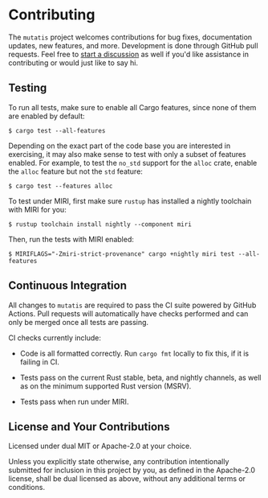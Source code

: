 # Contributing

The `mutatis` project welcomes contributions for bug fixes, documentation
updates, new features, and more. Development is done through GitHub pull
requests. Feel free to [start a discussion][discussions] as well if you'd like
assistance in contributing or would just like to say hi.

[discussions]: https://github.com/fitzgen/mutatis/discussions

## Testing

To run all tests, make sure to enable all Cargo features, since none of them are
enabled by default:

```
$ cargo test --all-features
```

Depending on the exact part of the code base you are interested in exercising,
it may also make sense to test with only a subset of features enabled. For
example, to test the `no_std` support for the `alloc` crate, enable the `alloc`
feature but not the `std` feature:

```
$ cargo test --features alloc
```

To test under MIRI, first make sure `rustup` has installed a nightly toolchain
with MIRI for you:

```
$ rustup toolchain install nightly --component miri
```

Then, run the tests with MIRI enabled:

```
$ MIRIFLAGS="-Zmiri-strict-provenance" cargo +nightly miri test --all-features
```

## Continuous Integration

All changes to `mutatis` are required to pass the CI suite powered by GitHub
Actions. Pull requests will automatically have checks performed and can only be
merged once all tests are passing.

CI checks currently include:

* Code is all formatted correctly. Run `cargo fmt` locally to fix this, if it is
  failing in CI.

* Tests pass on the current Rust stable, beta, and nightly channels, as well as
  on the minimum supported Rust version (MSRV).

* Tests pass when run under MIRI.

## License and Your Contributions

Licensed under dual MIT or Apache-2.0 at your choice.

Unless you explicitly state otherwise, any contribution intentionally submitted
for inclusion in this project by you, as defined in the Apache-2.0 license,
shall be dual licensed as above, without any additional terms or conditions.
